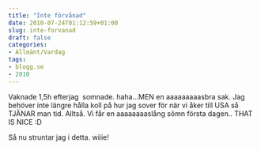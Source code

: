 ```yaml
---
title: "Inte förvånad"
date: 2010-07-24T01:12:59+01:00
slug: inte-forvanad
draft: false
categories:
- Allmänt/Vardag
tags:
- blogg.se
- 2010
---
```

Vaknade 1,5h efterjag  somnade. haha...MEN en aaaaaaaaasbra sak. Jag behöver inte längre hålla koll på hur jag sover för när vi åker till USA så TJÄNAR man tid. Alltså. Vi får en aaaaaaaaslång sömn första dagen.. THAT IS NICE :D  
  
  
Så nu struntar jag i detta. wiiie!
